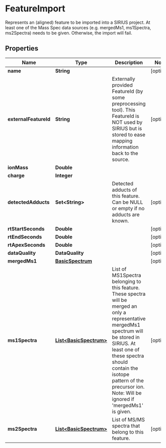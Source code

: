 

# FeatureImport

Represents an (aligned) feature to be imported into a SIRIUS project.  At least one of the Mass Spec data sources (e.g. mergedMs1, ms1Spectra, ms2Spectra) needs to be given.  Otherwise, the import will fail.

## Properties

| Name | Type | Description | Notes |
|------------ | ------------- | ------------- | -------------|
|**name** | **String** |  |  [optional] |
|**externalFeatureId** | **String** | Externally provided FeatureId (by some preprocessing tool). This FeatureId is NOT used by SIRIUS but is stored to ease mapping information back to the source. |  [optional] |
|**ionMass** | **Double** |  |  |
|**charge** | **Integer** |  |  |
|**detectedAdducts** | **Set&lt;String&gt;** | Detected adducts of this feature. Can be NULL or empty if no adducts are known. |  [optional] |
|**rtStartSeconds** | **Double** |  |  [optional] |
|**rtEndSeconds** | **Double** |  |  [optional] |
|**rtApexSeconds** | **Double** |  |  [optional] |
|**dataQuality** | **DataQuality** |  |  [optional] |
|**mergedMs1** | [**BasicSpectrum**](BasicSpectrum.md) |  |  [optional] |
|**ms1Spectra** | [**List&lt;BasicSpectrum&gt;**](BasicSpectrum.md) | List of MS1Spectra belonging to this feature. These spectra will be merged an only a representative  mergedMs1 spectrum will be stored in SIRIUS. At least one of these spectra should contain the  isotope pattern of the precursor ion.  Note: Will be ignored if &#39;mergedMs1&#39; is given. |  [optional] |
|**ms2Spectra** | [**List&lt;BasicSpectrum&gt;**](BasicSpectrum.md) | List of MS/MS spectra that belong to this feature. |  [optional] |



